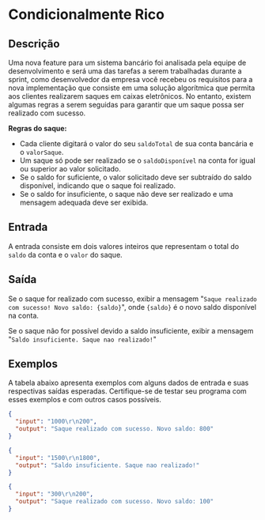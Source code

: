 # Condicionalmente Rico

Descrição
---------

Uma nova feature para um sistema bancário foi analisada pela equipe de desenvolvimento e será uma das tarefas a serem
trabalhadas durante a sprint, como desenvolvedor da empresa você recebeu os requisitos para a nova implementação que
consiste em uma solução algorítmica que permita aos clientes realizarem saques em caixas eletrônicos. No entanto,
existem algumas regras a serem seguidas para garantir que um saque possa ser realizado com sucesso.

**Regras do saque:**

- Cada cliente digitará o valor do seu `saldoTotal` de sua conta bancária e o `valorSaque`.
- Um saque só pode ser realizado se o `saldoDisponível` na conta for igual ou superior ao valor solicitado.
- Se o saldo for suficiente, o valor solicitado deve ser subtraído do saldo disponível, indicando que o saque foi
  realizado.
- Se o saldo for insuficiente, o saque não deve ser realizado e uma mensagem adequada deve ser exibida.

Entrada
-------

A entrada consiste em dois valores inteiros que representam o total do `saldo` da conta e o `valor` do saque.

Saída
-----

Se o saque for realizado com sucesso, exibir a mensagem "`Saque realizado com sucesso! Novo saldo: {saldo}`",
onde `{saldo}` é o novo saldo disponível na conta.

Se o saque não for possível devido a saldo insuficiente, exibir a mensagem "`Saldo insuficiente. Saque nao realizado!`"

Exemplos
--------
  
A tabela abaixo apresenta exemplos com alguns dados de entrada e suas respectivas saídas esperadas. Certifique-se de
testar seu programa com esses exemplos e com outros casos possíveis.

```json
{
  "input": "1000\r\n200",
  "output": "Saque realizado com sucesso. Novo saldo: 800"
}
```

```json
{
  "input": "1500\r\n1800",
  "output": "Saldo insuficiente. Saque nao realizado!"
}
```

```json
{
  "input": "300\r\n200",
  "output": "Saque realizado com sucesso. Novo saldo: 100"
}
```